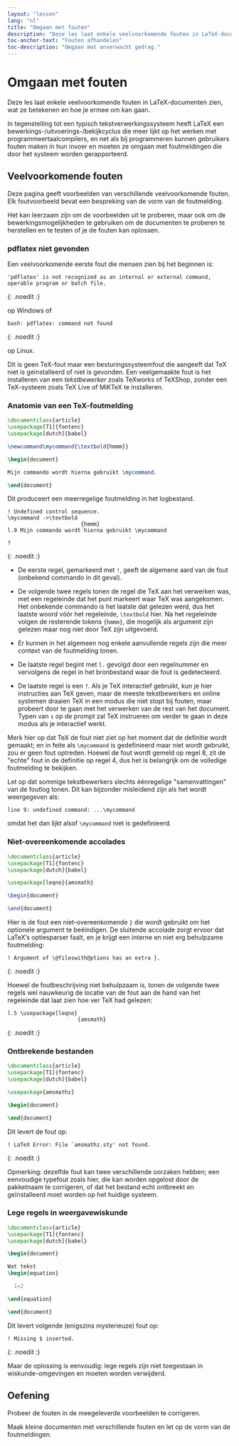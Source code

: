 ```yaml
---
layout: "lesson"
lang: "nl"
title: "Omgaan met fouten"
description: "Deze les laat enkele veelvoorkomende fouten in LaTeX-documenten zien, wat ze betekenen en hoe je ermee om kan gaan."
toc-anchor-text: "Fouten afhandelen"
toc-description: "Omgaan met onverwacht gedrag."
---
```


# Omgaan met fouten

<span
  class="summary">Deze les laat enkele veelvoorkomende fouten in LaTeX-documenten zien, wat ze betekenen en hoe je ermee om kan gaan.</span>

In tegenstelling tot een typisch tekstverwerkingssysteem heeft LaTeX een bewerkings-/uitvoerings-/bekijkcyclus die meer lijkt op het werken met programmeertaalcompilers, en net als bij programmeren kunnen gebruikers fouten maken in hun invoer en moeten ze omgaan met foutmeldingen die door het systeem worden gerapporteerd.

## Veelvoorkomende fouten

Deze pagina geeft voorbeelden van verschillende veelvoorkomende fouten.
Elk foutvoorbeeld bevat een bespreking van de vorm van de foutmelding.

Het kan leerzaam zijn om de voorbeelden uit te proberen, maar ook om de
bewerkingsmogelijkheden te gebruiken om de documenten te proberen te herstellen en te testen of je de fouten kan oplossen.

### pdflatex niet gevonden

Een veelvoorkomende eerste fout die mensen zien bij het beginnen is:

```
'pdflatex' is not recognized as an internal or external command,
operable program or batch file.
```
{: .noedit :}

op Windows of

```
bash: pdflatex: command not found
```
{: .noedit :}

op Linux.

Dit is geen TeX-fout maar een besturingssysteemfout die aangeeft dat TeX niet is geïnstalleerd of niet is gevonden.
Een veelgemaakte fout is het installeren van een _tekstbewerker_ zoals TeXworks of TeXShop, zonder een TeX-systeem zoals TeX Live of MiKTeX te installeren.

### Anatomie van een TeX-foutmelding

```latex
\documentclass{article}
\usepackage[T1]{fontenc}
\usepackage[dutch]{babel}

\newcommand\mycommand{\textbold{hmmm}}

\begin{document}

Mijn commando wordt hierna gebruikt \mycommand.

\end{document}
```

Dit produceert een meerregelige foutmelding in het logbestand.

```
! Undefined control sequence.
\mycommand ->\textbold 
                       {hmmm}
l.9 Mijn commando wordt hierna gebruikt \mycommand
                                      .
? 
```
{: .noedit :}

* De eerste regel, gemarkeerd met `!`, geeft de algemene aard van de fout (onbekend commando in dit geval).
* De volgende twee regels tonen de regel die TeX aan het verwerken was, met een regeleinde dat het punt markeert waar TeX was aangekomen.
Het onbekende commando is het laatste dat gelezen werd, dus het laatste woord vóór het regeleinde, `\textbold` hier.
Na het regeleinde volgen de resterende tokens `{hmmm}`, die mogelijk als argument zijn gelezen maar nog niet door TeX zijn uitgevoerd.
* Er kunnen in het algemeen nog enkele aanvullende regels zijn die meer context van de foutmelding tonen.
* De laatste regel begint met `l.` gevolgd door een regelnummer en vervolgens de regel in het bronbestand waar de fout is gedetecteerd.

* De laatste regel is een `?`. Als je TeX interactief gebruikt, kun je hier instructies aan TeX geven, maar de meeste tekstbewerkers en online systemen draaien TeX in een modus die niet stopt bij fouten, maar probeert door te gaan met het verwerken van de rest van het document. Typen van `s` op de prompt zal TeX instrueren om verder te gaan in deze modus als je interactief werkt.

Merk hier op dat TeX de fout niet ziet op het moment dat de definitie wordt gemaakt; en in feite als `\mycommand` is gedefinieerd maar niet wordt gebruikt, zou er geen fout optreden.
Hoewel de fout wordt gemeld op regel 8, zit de "echte" fout in de definitie op regel 4, dus het is belangrijk om de volledige foutmelding te bekijken.

Let op dat sommige tekstbewerkers slechts éénregelige "samenvattingen" van de foutlog tonen.
Dit kan bijzonder misleidend zijn als het wordt weergegeven als:

`line 9: undefined command: ...\mycommand`

omdat het dan lijkt alsof `\mycommand` niet is gedefinieerd.

### Niet-overeenkomende accolades

```latex
\documentclass{article}
\usepackage[T1]{fontenc}
\usepackage[dutch]{babel}

\usepackage[leqno}{amsmath}

\begin{document}

\end{document}
```

Hier is de fout een niet-overeenkomende `}` die wordt gebruikt om het optionele argument te beëindigen.
De sluitende accolade zorgt ervoor dat LaTeX’s optiesparser faalt, en je krijgt een interne en niet erg behulpzame foutmelding:

```
! Argument of \@fileswith@ptions has an extra }.
```
{: .noedit :}

Hoewel de foutbeschrijving niet behulpzaam is, tonen de volgende twee regels wel nauwkeurig de locatie van de fout aan de hand van het regeleinde dat laat zien hoe ver TeX had gelezen:

```
l.5 \usepackage[leqno}
                      {amsmath}
```
{: .noedit :}

### Ontbrekende bestanden

```latex
\documentclass{article}
\usepackage[T1]{fontenc}
\usepackage[dutch]{babel}

\usepackage{amsmathz}

\begin{document}

\end{document}
```

Dit levert de fout op:

```
! LaTeX Error: File `amsmathz.sty' not found.
```
{: .noedit :}

Opmerking: dezelfde fout kan twee verschillende oorzaken hebben;
een eenvoudige typefout zoals hier, die kan worden opgelost door de pakketnaam te corrigeren, of dat het bestand echt ontbreekt en geïnstalleerd moet worden op het huidige systeem.

### Lege regels in weergavewiskunde

```latex
\documentclass{article}
\usepackage[T1]{fontenc}
\usepackage[dutch]{babel}

\begin{document}

Wat tekst
\begin{equation}

  1=2

\end{equation}

\end{document}
```

Dit levert volgende (enigszins mysterieuze) fout op:

```
! Missing $ inserted.
```
{: .noedit :}

Maar de oplossing is eenvoudig: lege regels zijn niet toegestaan in wiskunde-omgevingen en moeten worden verwijderd.

## Oefening

Probeer de fouten in de meegeleverde voorbeelden te corrigeren.

Maak kleine documenten met verschillende fouten en let op de vorm van de foutmeldingen.

<script>
window.addEventListener('load', function(){
  rlselectline('pre2',4);
  rlselectline('pre4',4);
  rlselectline('pre7',4);
  rlselectline('pre9',8);
    }, false);
 </script>
